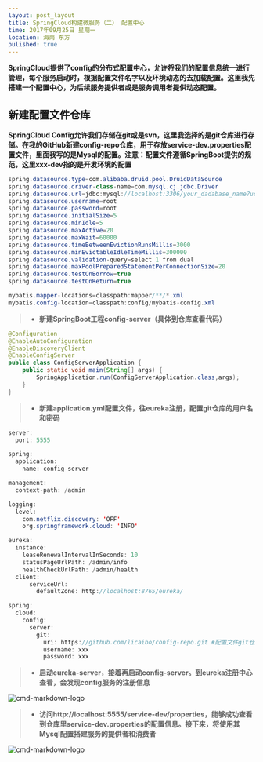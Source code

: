 ```yaml
---
layout: post_layout
title: SpringCloud构建微服务（二） 配置中心
time: 2017年09月25日 星期一
location: 海南 东方
pulished: true
---
```


**SpringCloud提供了config的分布式配置中心，允许将我们的配置信息统一进行管理，每个服务启动时，根据配置文件名字以及环境动态的去加载配置。这里我先搭建一个配置中心，为后续服务提供者或是服务调用者提供动态配置。**

## 新建配置文件仓库
**SpringCloud Config允许我们存储在git或是svn，这里我选择的是git仓库进行存储。在我的GitHub新建config-repo仓库，用于存放service-dev.properties配置文件，里面我写的是Mysql的配置。注意：配置文件遵循SpringBoot提供的规范，这里xxx-dev指的是开发环境的配置**

```java
spring.datasource.type=com.alibaba.druid.pool.DruidDataSource
spring.datasource.driver-class-name=com.mysql.cj.jdbc.Driver
spring.datasource.url=jdbc:mysql://localhost:3306/your_dadabase_name?useUnicode=true&characterEncoding=utf-8
spring.datasource.username=root
spring.datasource.password=root
spring.datasource.initialSize=5
spring.datasource.minIdle=5
spring.datasource.maxActive=20
spring.datasource.maxWait=60000
spring.datasource.timeBetweenEvictionRunsMillis=3000
spring.datasource.minEvictableIdleTimeMillis=300000
spring.datasource.validation-query=select 1 from dual
spring.datasource.maxPoolPreparedStatementPerConnectionSize=20
spring.datasource.testOnBorrow=true
spring.datasource.testOnReturn=true

mybatis.mapper-locations=classpath:mapper/**/*.xml
mybatis.config-location=classpath:config/mybatis-config.xml
```

> *  **新建SpringBoot工程config-server（具体到仓库查看代码）**

```java
@Configuration
@EnableAutoConfiguration
@EnableDiscoveryClient
@EnableConfigServer
public class ConfigServerApplication {
    public static void main(String[] args) {
        SpringApplication.run(ConfigServerApplication.class,args);
    }
}
```

> *  **新建application.yml配置文件，往eureka注册，配置git仓库的用户名和密码**

```java
server:
  port: 5555

spring:
  application:
    name: config-server

management:
  context-path: /admin

logging:
  level:
    com.netflix.discovery: 'OFF'
    org.springframework.cloud: 'INFO'

eureka:
  instance:
    leaseRenewalIntervalInSeconds: 10
    statusPageUrlPath: /admin/info
    healthCheckUrlPath: /admin/health
  client:
      serviceUrl:
        defaultZone: http://localhost:8765/eureka/

spring:
  cloud:
    config:
      server:
        git:
          uri: https://github.com/licaibo/config-repo.git #配置文件git仓库地址
          username: xxx
          password: xxx
```

> *  **启动eureka-server，接着再启动config-server。到eureka注册中心查看，会发现config服务的注册信息**

![cmd-markdown-logo](https://licaibo.github.io/assets/img/eureka-info.png)

> *  **访问http://localhost:5555/service-dev/properties，能够成功查看到仓库里service-dev.properties的配置信息。接下来，将使用其Mysql配置搭建服务的提供者和消费者**

![cmd-markdown-logo](https://licaibo.github.io/assets/img/config-info.png)
